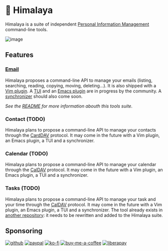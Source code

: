 # 🧙 Himalaya

Himalaya is a suite of independent [Personal Information
Management](https://en.wikipedia.org/wiki/Personal_information_manager)
command-line tools.

![image](https://user-images.githubusercontent.com/10437171/138774902-7b9de5a3-93eb-44b0-8cfb-6d2e11e3b1aa.png)

## Features

### [Email](https://github.com/soywod/himalaya/blob/set-up-multi-crate/email-manager/README.md)

Himalaya proposes a command-line API to manage your emails (listing, searching,
reading, copying, moving, deleting…). It is also shipped with a [Vim
plugin](https://github.com/soywod/himalaya/blob/set-up-multi-crate/email-manager/vim/README.md).
A [TUI](https://github.com/soywod/himalaya/pull/155) and an [Emacs
plugin](https://github.com/soywod/himalaya/issues/142https://github.com/soywod/himalaya/issues/142)
are in progress by the community. A
[synchronizer](https://github.com/soywod/himalaya/blob/set-up-multi-crate/email-synchronizer/README.md)
should also come soon.

*See the
[README](https://github.com/soywod/himalaya/blob/set-up-multi-crate/email-manager/README.md)
for more information abouth this tools suite.*

### Contact (TODO)

Himalaya plans to propose a command-line API to manage your contacts through
the [CardDAV](https://en.wikipedia.org/wiki/CardDAV) protocol. It may come in
the future with a Vim plugin, an Emacs plugin, a TUI and a synchronizer.

### Calendar (TODO)

Himalaya plans to propose a command-line API to manage your calendar through
the [CalDAV](https://en.wikipedia.org/wiki/CalDAV) protocol. It may come in the
future with a Vim plugin, an Emacs plugin, a TUI and a synchronizer.

### Tasks (TODO)

Himalaya plans to propose a command-line API to manage your task and your time
through the [CalDAV](https://en.wikipedia.org/wiki/CalDAV) protocol. It may
come in the future with a Vim plugin, an Emacs plugin, a TUI and a
synchronizer. The tool already exists in [another
repository](https://github.com/soywod/unfog): it needs to be rewritten and
added to the Himalaya suite.

## Sponsoring

[![github](https://img.shields.io/badge/-GitHub%20Sponsors-fafbfc?logo=GitHub%20Sponsors)](https://github.com/sponsors/soywod)
[![paypal](https://img.shields.io/badge/-PayPal-0079c1?logo=PayPal&logoColor=ffffff)](https://www.paypal.com/paypalme/soywod)
[![ko-fi](https://img.shields.io/badge/-Ko--fi-ff5e5a?logo=Ko-fi&logoColor=ffffff)](https://ko-fi.com/soywod)
[![buy-me-a-coffee](https://img.shields.io/badge/-Buy%20Me%20a%20Coffee-ffdd00?logo=Buy%20Me%20A%20Coffee&logoColor=000000)](https://www.buymeacoffee.com/soywod)
[![liberapay](https://img.shields.io/badge/-Liberapay-f6c915?logo=Liberapay&logoColor=222222)](https://liberapay.com/soywod)
